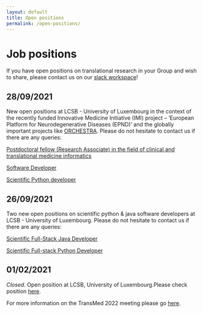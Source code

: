 ```yaml
---
layout: default
title: Open positions
permalink: /open-positions/
---
```


# Job positions

If you have open positions on translational research in your Group and wish to share, please contact us on our [slack workspace](https://ismbtransmedcosi.slack.com)!

## 28/09/2021
New open positions at LCSB - University of Luxembourg in the context of the recently funded Innovative Medicine Initiative (IMI) project – ‘European Platform for Neurodegenerative Diseases (EPND)’ and the globally important projects like [ORCHESTRA](https://orchestra-cohort.eu/). Please do not hesitate to contact us if there are any queries:

[Postdoctoral fellow (Research Associate) in the field of clinical and translational medicine informatics](http://emea3.mrted.ly/2u31q)

[Software Developer](http://emea3.mrted.ly/2u30b)

[Scientific Python developer](http://emea3.mrted.ly/2u2wk)

## 26/09/2021

Two new open positions on scientific python & java software developers at LCSB - University of Luxembourg. Please do not hesitate to contact us if there are any queries:

[Scientific Full-Stack Java Developer](http://emea3.mrted.ly/2ts8h)

[Scientific Full-stack Python Developer](http://emea3.mrted.ly/2tzv1)

## 01/02/2021

<i>Closed.</i> Open position at LCSB, University of Luxembourg.Please check position  <a href="../jobs/preadapt_postdoc_position_2021.pdf">here</a>.

For more information on the TransMed 2022 meeting please go [here](https://transmed.github.io/).
